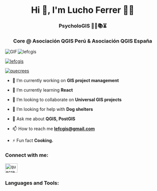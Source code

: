 
<h1 align="center">Hi 👋, I'm Lucho Ferrer 👨‍💻 </h1>

<h3 align="center">PsycholoGIS 🧙‍♂️📚⏳</h3> 
<h3 align="center"> Core @ Asociación QGIS Perú & Asociación QGIS España</h3>

 <img align="left" alt="GIF" src="https://media.giphy.com/media/5SKwQMGTR1umLrKC7N/giphy.gif" />

<p align="left"> <img src="https://komarev.com/ghpvc/?username=lefcgis&label=Profile%20views&color=0e75b6&style=flat" alt="lefcgis" /> </p>

<p align="left"> <a href="https://github.com/ryo-ma/github-profile-trophy"><img src="https://github-profile-trophy.vercel.app/?username=lefcgis" alt="lefcgis" /></a> </p>

<p align="left"> <a href="https://twitter.com/quecrees" target="blank"><img src="https://img.shields.io/twitter/follow/quecrees?logo=twitter&style=for-the-badge" alt="quecrees" /></a> </p>

- 🔭 I’m currently working on **GIS project management**

- 🌱 I’m currently learning **React**

- 👯 I’m looking to collaborate on **Universal GIS projects**

- 🤝 I’m looking for help with **Dog shelters**

- 💬 Ask me about **QGIS, PostGIS**

- 📫 How to reach me **lefcgis@gmail.com**

- ⚡ Fun fact **Cooking.**

<h3 align="left">Connect with me:</h3>
<p align="left">
<a href="https://twitter.com/quecrees" target="blank"><img align="center" src="https://raw.githubusercontent.com/rahuldkjain/github-profile-readme-generator/master/src/images/icons/Social/twitter.svg" alt="quecrees" height="30" width="40" /></a>
</p>

<h3 align="left">Languages and Tools:</h3>
<p align="left"> <a href="https://www.blender.org/" target="_blank" rel="noreferrer"> <img src="https://download.blender.org/branding/c
